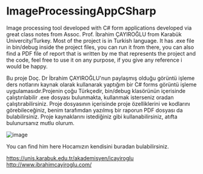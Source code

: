 # ImageProcessingAppCSharp
Image processing tool developed with C# form applications developed via great class notes from Assoc. Prof. İbrahim ÇAYIROĞLU from Karabük Univercity/Turkey. Most of the project is in Turkish language. It has .exe file in bin/debug inside the project files, you can run it from there, you can also find a PDF file of report that is written by me that represents the project and the code, feel free to use it on any purpose, if you give any reference i would be happy.

Bu proje Doç. Dr İbrahim ÇAYIROĞLU'nun paylaşmış olduğu görüntü işleme ders notlarını kaynak olarak kullanarak yaptığım bir C# forms görüntü işleme uygulamasıdır.Projenin çoğu Türkçedir, bin/debug klasörünün içerisinde çalıştırılabilir .exe dosyası bulunmakta, kullanmak isterseniz oradan çalıştırabilirsiniz. Proje dosyasının içerisinde proje özelliklerini ve kodlarını görebileceğiniz, benim tarafımdan yazılmış bir raporun PDF dosyası da bulabilirsiniz. Proje kaynaklarını istediğiniz gibi kullanabilirsiniz, atıfta bulunursanız mutlu olurum.

![image](https://github.com/omerburakozgur/ImageProcessingAppCSharp/assets/90705984/9a977708-8880-47ed-a639-1ea4d05b774e)

You can find him here
Hocamızın kendisini buradan bulabilirsiniz.

https://unis.karabuk.edu.tr/akademisyen/icayiroglu
http://www.ibrahimcayiroglu.com/
